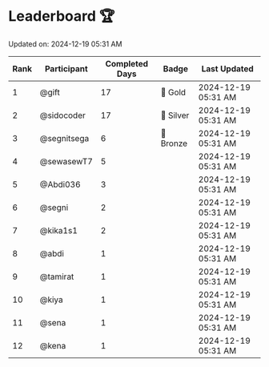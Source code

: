 # Leaderboard 🏆

Updated on: 2024-12-19 05:31 AM

| Rank | Participant       | Completed Days | Badge      | Last Updated         |
|------|-------------------|----------------|------------|----------------------|
| 1    | @gift             | 17             | 🏅 Gold     | 2024-12-19 05:31 AM |
| 2    | @sidocoder        | 17             | 🥈 Silver   | 2024-12-19 05:31 AM |
| 3    | @segnitsega       | 6              | 🥉 Bronze   | 2024-12-19 05:31 AM |
| 4    | @sewasewT7        | 5              |            | 2024-12-19 05:31 AM |
| 5    | @Abdi036          | 3              |            | 2024-12-19 05:31 AM |
| 6    | @segni            | 2              |            | 2024-12-19 05:31 AM |
| 7    | @kika1s1          | 2              |            | 2024-12-19 05:31 AM |
| 8    | @abdi             | 1              |            | 2024-12-19 05:31 AM |
| 9    | @tamirat          | 1              |            | 2024-12-19 05:31 AM |
| 10   | @kiya             | 1              |            | 2024-12-19 05:31 AM |
| 11   | @sena             | 1              |            | 2024-12-19 05:31 AM |
| 12   | @kena             | 1              |            | 2024-12-19 05:31 AM |
